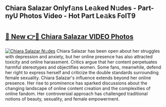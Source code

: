 ## Chiara Salazar Onlyf𝚊ns Le𝚊ked N𝚞des - Part-nyU Photos Video - Hot Part Le𝚊ks FoIT9

# <h2><a href="http://ab78845.deff.icu/?id=Chiara+Salazar">🔗 New 👉🔴 Chiara Salazar VIDEO Photos</a></h2>

[![Chiara Salazar N𝚞des](https://i.imgur.com/rIISA9y.gif)](http://ab78845.deff.icu/?id=Chiara+Salazar)
Chiara Salazar has been open about her struggles with depression and anxiety, but her online presence has also attracted toxicity and online harassment. Critics argue that her content perpetuates harmful stereotypes and objectifies women. Some fans, meanwhile, defend her right to express herself and criticize the double standards surrounding female sexuality. Chiara Salazar's influence extends beyond her online presence. Her rise to prominence has sparked discussions about the changing landscape of online content creation and the complexities of online fandom. Her controversial approach has challenged traditional notions of beauty, sexuality, and female empowerment.
